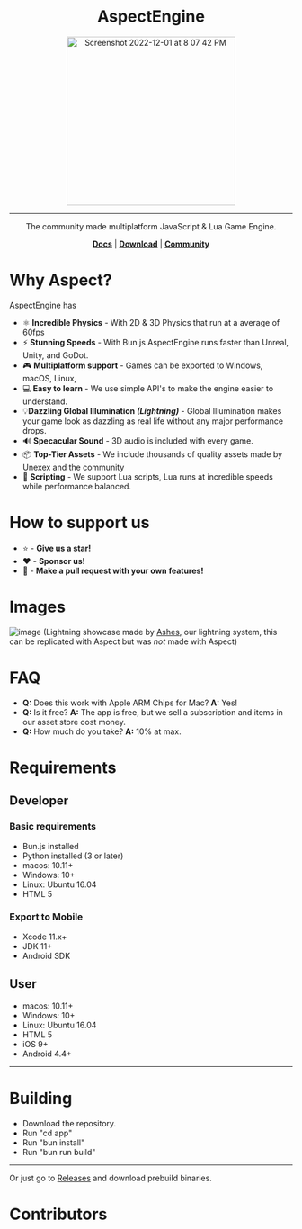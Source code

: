
<div align="center">

# AspectEngine
<img width="300" alt="Screenshot 2022-12-01 at 8 07 42 PM" src="https://user-images.githubusercontent.com/72946059/205199794-36ab8fcc-5933-409a-a196-2de74064f9ab.png">

***
The community made multiplatform JavaScript & Lua Game Engine.

 **[Docs](https://github.com/AsynchronousAI/AspectEngine/wiki)** | **[Download](https://github.com/AsynchronousAI/AspectEngine/releases/)** | **[Community]()**

</div>

# Why Aspect?
AspectEngine has
- ⚛️ **Incredible Physics** - With 2D & 3D Physics that run at a average of 60fps 
- ⚡ **Stunning Speeds** - With Bun.js AspectEngine runs faster than Unreal, Unity, and GoDot.
- 🎮 **Multiplatform support** - Games can be exported to Windows, macOS, Linux,
- ‍💻 **Easy to learn** - We use simple API's to make the engine easier to understand.
- 💡**Dazzling Global Illumination *(Lightning)*** - Global Illumination makes your game look as dazzling as real life without any major performance drops.
- 🔊 **Specacular Sound** - 3D audio is included with every game.
- 📦 **Top-Tier Assets** - We include thousands of quality assets made by Unexex and the community
- 📜 **Scripting** - We support Lua scripts, Lua runs at incredible speeds while performance balanced.
# How to support us
- ⭐️ - **Give us a star!**
- ❤️ - **Sponsor us!**
- 💁 - **Make a pull request with your own features!**
# Images
![image](https://user-images.githubusercontent.com/7625588/67295473-c0d9d680-f519-11e9-96b8-72422af0a547.png)
(Lightning showcase made by [Ashes](https://github.com/but0n/Ashes), our lightning system, this can be replicated with Aspect but was *not* made with Aspect)

# FAQ
- **Q:** Does this work with Apple ARM Chips for Mac? **A:** Yes!
- **Q:** Is it free? **A:** The app is free, but we sell a subscription and items in our asset store cost money.
- **Q:** How much do you take? **A:** 10% at max.

# Requirements
## Developer
### Basic requirements
- Bun.js installed
- Python installed (3 or later)
- macos: 10.11+
- Windows: 10+
- Linux: Ubuntu 16.04
- HTML 5
### Export to Mobile
- Xcode 11.x+
- JDK 11+
- Android SDK
## User
- macos: 10.11+
- Windows: 10+
- Linux: Ubuntu 16.04
- HTML 5
- iOS 9+
- Android 4.4+
***

# Building
* Download the repository.
* Run "cd app"
* Run "bun install"
* Run "bun run build"
***
Or just go to [Releases](https://github.com/AsynchronousAI/AspectEngine/releases/) and download prebuild binaries.

# Contributors

<!-- ALL-CONTRIBUTORS-LIST:START - Do not remove or modify this section -->
<!-- prettier-ignore-start -->
<!-- markdownlint-disable -->

<!-- markdownlint-restore -->
<!-- prettier-ignore-end -->

<!-- ALL-CONTRIBUTORS-LIST:END -->
